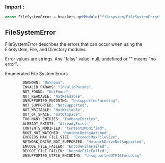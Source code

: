 ### Import :
```js
const FileSystemError = brackets.getModule("filesystem/FileSystemError")
```

<a name="module_FileSystemError"></a>

## FileSystemError
FileSystemError describes the errors that can occur when using the FileSystem, File,
and Directory modules.

Error values are strings. Any "falsy" value: null, undefined or "" means "no error".

Enumerated File System Errors

```js
        UNKNOWN: "Unknown",
        INVALID_PARAMS: "InvalidParams",
        NOT_FOUND: "NotFound",
        NOT_READABLE: "NotReadable",
        UNSUPPORTED_ENCODING: "UnsupportedEncoding",
        NOT_SUPPORTED: "NotSupported",
        NOT_WRITABLE: "NotWritable",
        OUT_OF_SPACE: "OutOfSpace",
        TOO_MANY_ENTRIES: "TooManyEntries",
        ALREADY_EXISTS: "AlreadyExists",
        CONTENTS_MODIFIED: "ContentsModified",
        ROOT_NOT_WATCHED: "RootNotBeingWatched",
        EXCEEDS_MAX_FILE_SIZE: "ExceedsMaxFileSize",
        NETWORK_DRIVE_NOT_SUPPORTED: "NetworkDriveNotSupported",
        ENCODE_FILE_FAILED: "EncodeFileFailed",
        DECODE_FILE_FAILED: "DecodeFileFailed",
        UNSUPPORTED_UTF16_ENCODING: "UnsupportedUTF16Encoding"
 ```


